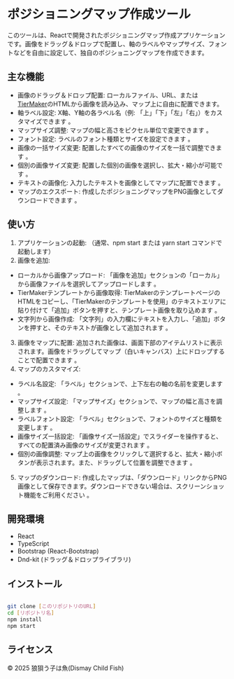 # ポジショニングマップ作成ツール
このツールは、Reactで開発されたポジショニングマップ作成アプリケーションです。画像をドラッグ＆ドロップで配置し、軸のラベルやマップサイズ、フォントなどを自由に設定して、独自のポジショニングマップを作成できます。

## 主な機能
- 画像のドラッグ＆ドロップ配置: ローカルファイル、URL、または[TierMaker](https://tiermaker.com/)のHTMLから画像を読み込み、マップ上に自由に配置できます。
- 軸ラベル設定: X軸、Y軸の各ラベル名（例: 「上」「下」「左」「右」）をカスタマイズできます 。
- マップサイズ調整: マップの幅と高さをピクセル単位で変更できます 。
- フォント設定: ラベルのフォント種類とサイズを設定できます 。
- 画像の一括サイズ変更: 配置したすべての画像のサイズを一括で調整できます 。
- 個別の画像サイズ変更: 配置した個別の画像を選択し、拡大・縮小が可能です 。
- テキストの画像化: 入力したテキストを画像としてマップに配置できます 。
- マップのエクスポート: 作成したポジショニングマップをPNG画像としてダウンロードできます 。

## 使い方
1. アプリケーションの起動: （通常、npm start または yarn start コマンドで起動します）
2. 画像を追加:
- ローカルから画像アップロード: 「画像を追加」セクションの「ローカル」から画像ファイルを選択してアップロードします 。
- TierMakerテンプレートから画像取得: TierMakerのテンプレートページのHTMLをコピーし、「TierMakerのテンプレートを使用」のテキストエリアに貼り付けて「追加」ボタンを押すと、テンプレート画像を取り込めます 。
- 文字列から画像作成: 「文字列」の入力欄にテキストを入力し、「追加」ボタンを押すと、そのテキストが画像として追加されます 。
3. 画像をマップに配置: 追加された画像は、画面下部のアイテムリストに表示されます。画像をドラッグしてマップ（白いキャンバス）上にドロップすることで配置できます 。
4. マップのカスタマイズ:
- ラベル名設定: 「ラベル」セクションで、上下左右の軸の名前を変更します 。
- マップサイズ設定: 「マップサイズ」セクションで、マップの幅と高さを調整します 。
- ラベルフォント設定: 「ラベル」セクションで、フォントのサイズと種類を変更します 。
- 画像サイズ一括設定: 「画像サイズ一括設定」でスライダーを操作すると、すべての配置済み画像のサイズが変更されます 。
- 個別の画像調整: マップ上の画像をクリックして選択すると、拡大・縮小ボタンが表示されます。また、ドラッグして位置を調整できます 。
5. マップのダウンロード: 作成したマップは、「ダウンロード」リンクからPNG画像として保存できます。ダウンロードできない場合は、スクリーンショット機能をご利用ください 。

## 開発環境
- React
- TypeScript
- Bootstrap (React-Bootstrap)
- Dnd-kit (ドラッグ＆ドロップライブラリ)

## インストール
```Bash

git clone [このリポジトリのURL]
cd [リポジトリ名]
npm install
npm start
```

## ライセンス
© 2025 狼狽う子は魚(Dismay Child Fish) 
